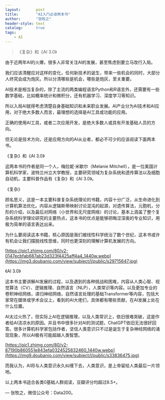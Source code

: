 ```yaml
---
layout:       post
title:        "AI入门必读两本书"
author:       "张牧之"
header-style: text
catalog:      true
tags:
    - AI
---
```


> 《复杂》和《AI 3.0》

由于近两年AI的火爆，很多人非常关注AI的发展，甚至焦虑到要立马改行入局。

我们应该清醒应对这样的变化，任何新技术的诞生，带来一些机会的同时，大部分人终究会成为炮灰。所以分清哪些是机会，哪些是炮灰，至关重要。

AI技术是相当复杂的，除了主流的两类编程语言Python和R语言外，还需要有一些数学基础，比如概率统计和微积分，还有机器学习、深度学习等知识。

所以入局AI就得考虑清楚自身基础知识和未来职业发展。AI产业分为AI技术和AI应用，对于绝大多数人而言，最理想的选择是AI工具或功能的应用。

正确的使用AI工具，或者二次应用开发，是绝大多数人或具有开发基础人员的方向。

但无论是技术方向，还是应用方向的AI从业者，都必不可少的应该阅读下面两本书。

《复杂》和《AI 3.0》

这两本书的作者是同一个人，梅拉妮·米歇尔（Melanie Mitchell），是一位美国计算机科学家，波特兰州立大学教授，主要研究领域为复杂系统和遗传算法以及细胞自动机，主要科普作品有《复杂》和《AI 3.0》。

《复杂》

顾名思义，这是一本主要科普复杂系统理论的书籍，内容十分广泛，从生命进化到计算机算法优化。内容从逻辑斯蒂映射讨论混沌的起源，对遗传算法，元胞机，分形的介绍，以及最后对网络（小世界和无尺度网络）的讨论，基本上涵盖了整个复杂系统科学理论研究的主要热点，这本书的优点是能够把晦涩深奥的专业知识，用极为简单的语言表达出来。

为什么要阅读这本书籍，核心原因是我们被线性科学统治了数个世纪，这本书或许有机会让我们摆脱线性思维，同时也更深刻的理解计算机发展的方向。

[https://pic1.zhimg.com/80/v2-0147ecbfab687ab23d323f4425aff4a4_1440w.webp](https://img3.doubanio.com/view/subject/l/public/s29715647.jpg)

《AI 3.0》

这本书主要讲解AI发展的过程，以及遇到的各种挑战和困难，内容从人类心智、视觉算法（CV）、逻辑推理、自然语言（NLP），人类常识等内容。以及更加专业的卷积神经网络，递归神经网络，自然语言处理的基础Transformer等内容，包括大家常在媒体或学术会议上，看到的AI大佬们，具体都有哪些贡献，在AI发展上处在什么位置。

AI太过火热了，但实际上AI在逻辑推理，以及人类常识上，依旧很难突破，这是作者给AI浇凉水的原因。并且书中很多针对AI的测试题，ChatGPT依旧无法很好回答。很多计算机科学家包括作者，坚信人类意识只不过是诞生于复杂神经网络的涌现现象，所以AI极有可能超越人类智慧。

[https://pic1.zhimg.com/80/v2-87190b860551e843efa0324525832460_1440w.webp](https://img9.doubanio.com/view/subject/l/public/s33836475.jpg)

而我认为，AI将与人类意识永久纠缠下去，人类意识，是上帝留给人类最后一片领地。

以上两本书适合各类0基础人群阅读，豆瓣评分均超过8.5+。

— 张牧之，微信公众号：Data200。
